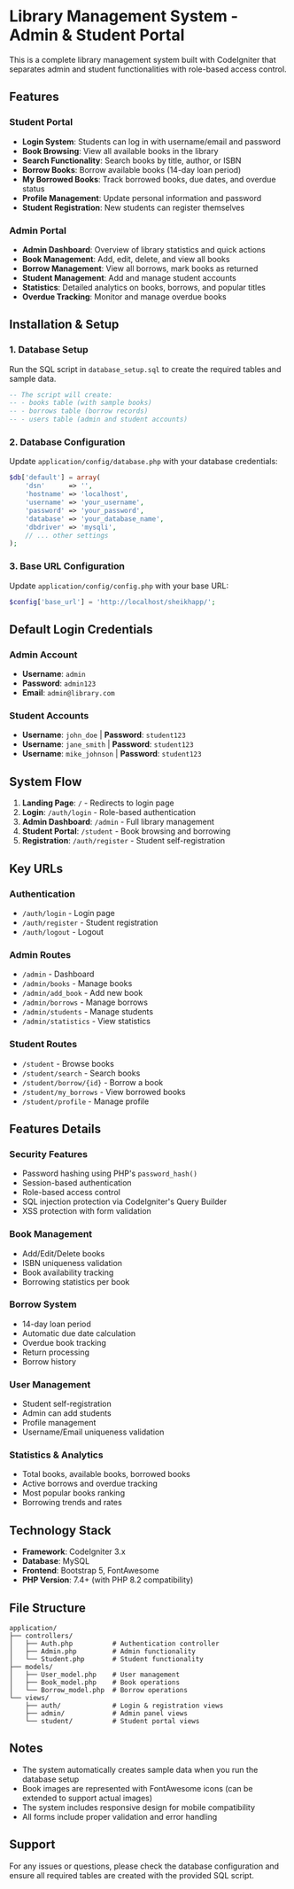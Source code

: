 # Library Management System - Admin & Student Portal

This is a complete library management system built with CodeIgniter that separates admin and student functionalities with role-based access control.

## Features

### Student Portal
- **Login System**: Students can log in with username/email and password
- **Book Browsing**: View all available books in the library
- **Search Functionality**: Search books by title, author, or ISBN
- **Borrow Books**: Borrow available books (14-day loan period)
- **My Borrowed Books**: Track borrowed books, due dates, and overdue status
- **Profile Management**: Update personal information and password
- **Student Registration**: New students can register themselves

### Admin Portal
- **Admin Dashboard**: Overview of library statistics and quick actions
- **Book Management**: Add, edit, delete, and view all books
- **Borrow Management**: View all borrows, mark books as returned
- **Student Management**: Add and manage student accounts
- **Statistics**: Detailed analytics on books, borrows, and popular titles
- **Overdue Tracking**: Monitor and manage overdue books

## Installation & Setup

### 1. Database Setup
Run the SQL script in `database_setup.sql` to create the required tables and sample data.

```sql
-- The script will create:
-- - books table (with sample books)
-- - borrows table (borrow records)
-- - users table (admin and student accounts)
```

### 2. Database Configuration
Update `application/config/database.php` with your database credentials:

```php
$db['default'] = array(
    'dsn'      => '',
    'hostname' => 'localhost',
    'username' => 'your_username',
    'password' => 'your_password',
    'database' => 'your_database_name',
    'dbdriver' => 'mysqli',
    // ... other settings
);
```

### 3. Base URL Configuration
Update `application/config/config.php` with your base URL:

```php
$config['base_url'] = 'http://localhost/sheikhapp/';
```

## Default Login Credentials

### Admin Account
- **Username**: `admin`
- **Password**: `admin123`
- **Email**: `admin@library.com`

### Student Accounts
- **Username**: `john_doe` | **Password**: `student123`
- **Username**: `jane_smith` | **Password**: `student123`
- **Username**: `mike_johnson` | **Password**: `student123`

## System Flow

1. **Landing Page**: `/` - Redirects to login page
2. **Login**: `/auth/login` - Role-based authentication
3. **Admin Dashboard**: `/admin` - Full library management
4. **Student Portal**: `/student` - Book browsing and borrowing
5. **Registration**: `/auth/register` - Student self-registration

## Key URLs

### Authentication
- `/auth/login` - Login page
- `/auth/register` - Student registration
- `/auth/logout` - Logout

### Admin Routes
- `/admin` - Dashboard
- `/admin/books` - Manage books
- `/admin/add_book` - Add new book
- `/admin/borrows` - Manage borrows
- `/admin/students` - Manage students
- `/admin/statistics` - View statistics

### Student Routes
- `/student` - Browse books
- `/student/search` - Search books
- `/student/borrow/{id}` - Borrow a book
- `/student/my_borrows` - View borrowed books
- `/student/profile` - Manage profile

## Features Details

### Security Features
- Password hashing using PHP's `password_hash()`
- Session-based authentication
- Role-based access control
- SQL injection protection via CodeIgniter's Query Builder
- XSS protection with form validation

### Book Management
- Add/Edit/Delete books
- ISBN uniqueness validation
- Book availability tracking
- Borrowing statistics per book

### Borrow System
- 14-day loan period
- Automatic due date calculation
- Overdue book tracking
- Return processing
- Borrow history

### User Management
- Student self-registration
- Admin can add students
- Profile management
- Username/Email uniqueness validation

### Statistics & Analytics
- Total books, available books, borrowed books
- Active borrows and overdue tracking
- Most popular books ranking
- Borrowing trends and rates

## Technology Stack
- **Framework**: CodeIgniter 3.x
- **Database**: MySQL
- **Frontend**: Bootstrap 5, FontAwesome
- **PHP Version**: 7.4+ (with PHP 8.2 compatibility)

## File Structure
```
application/
├── controllers/
│   ├── Auth.php          # Authentication controller
│   ├── Admin.php         # Admin functionality
│   └── Student.php       # Student functionality
├── models/
│   ├── User_model.php    # User management
│   ├── Book_model.php    # Book operations
│   └── Borrow_model.php  # Borrow operations
└── views/
    ├── auth/             # Login & registration views
    ├── admin/            # Admin panel views
    └── student/          # Student portal views
```

## Notes
- The system automatically creates sample data when you run the database setup
- Book images are represented with FontAwesome icons (can be extended to support actual images)
- The system includes responsive design for mobile compatibility
- All forms include proper validation and error handling

## Support
For any issues or questions, please check the database configuration and ensure all required tables are created with the provided SQL script.